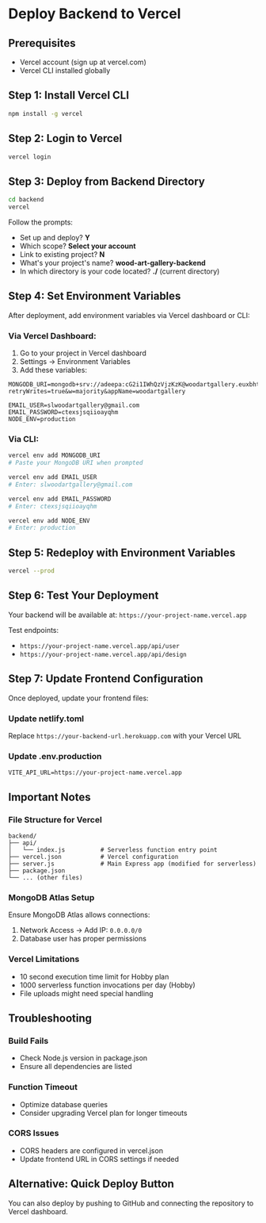 # Deploy Backend to Vercel

## Prerequisites
- Vercel account (sign up at vercel.com)
- Vercel CLI installed globally

## Step 1: Install Vercel CLI
```bash
npm install -g vercel
```

## Step 2: Login to Vercel
```bash
vercel login
```

## Step 3: Deploy from Backend Directory
```bash
cd backend
vercel
```

Follow the prompts:
- Set up and deploy? **Y**
- Which scope? **Select your account**
- Link to existing project? **N**
- What's your project's name? **wood-art-gallery-backend**
- In which directory is your code located? **./** (current directory)

## Step 4: Set Environment Variables

After deployment, add environment variables via Vercel dashboard or CLI:

### Via Vercel Dashboard:
1. Go to your project in Vercel dashboard
2. Settings → Environment Variables
3. Add these variables:

```
MONGODB_URI=mongodb+srv://adeepa:cG2i1IWhQzVjzKzK@woodartgallery.euxbhtq.mongodb.net/woodartgallery?retryWrites=true&w=majority&appName=woodartgallery

EMAIL_USER=slwoodartgallery@gmail.com
EMAIL_PASSWORD=ctexsjsqiioayqhm
NODE_ENV=production
```

### Via CLI:
```bash
vercel env add MONGODB_URI
# Paste your MongoDB URI when prompted

vercel env add EMAIL_USER
# Enter: slwoodartgallery@gmail.com

vercel env add EMAIL_PASSWORD  
# Enter: ctexsjsqiioayqhm

vercel env add NODE_ENV
# Enter: production
```

## Step 5: Redeploy with Environment Variables
```bash
vercel --prod
```

## Step 6: Test Your Deployment
Your backend will be available at: `https://your-project-name.vercel.app`

Test endpoints:
- `https://your-project-name.vercel.app/api/user`
- `https://your-project-name.vercel.app/api/design`

## Step 7: Update Frontend Configuration

Once deployed, update your frontend files:

### Update netlify.toml
Replace `https://your-backend-url.herokuapp.com` with your Vercel URL

### Update .env.production
```
VITE_API_URL=https://your-project-name.vercel.app
```

## Important Notes

### File Structure for Vercel
```
backend/
├── api/
│   └── index.js          # Serverless function entry point
├── vercel.json           # Vercel configuration
├── server.js             # Main Express app (modified for serverless)
├── package.json
└── ... (other files)
```

### MongoDB Atlas Setup
Ensure MongoDB Atlas allows connections:
1. Network Access → Add IP: `0.0.0.0/0`
2. Database user has proper permissions

### Vercel Limitations
- 10 second execution time limit for Hobby plan
- 1000 serverless function invocations per day (Hobby)
- File uploads might need special handling

## Troubleshooting

### Build Fails
- Check Node.js version in package.json
- Ensure all dependencies are listed

### Function Timeout
- Optimize database queries
- Consider upgrading Vercel plan for longer timeouts

### CORS Issues
- CORS headers are configured in vercel.json
- Update frontend URL in CORS settings if needed

## Alternative: Quick Deploy Button
You can also deploy by pushing to GitHub and connecting the repository to Vercel dashboard.
